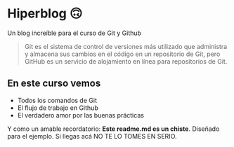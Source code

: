 # Hiperblog  🙃
Un blog increíble para el curso de Git y Github
> Git es el sistema de control de versiones más utilizado que administra y almacena sus cambios en el código en un repositorio de Git, pero GitHub es un servicio de alojamiento en línea para repositorios de Git.


## En este curso vemos
* Todos los comandos de Git
* El flujo de trabajo en Github
* El verdadero amor por las buenas prácticas

Y como un amable recordatorio: **Este readme.md es un chiste**.  Diseñado para el ejemplo. Si llegas acá NO TE LO TOMES EN SERIO.